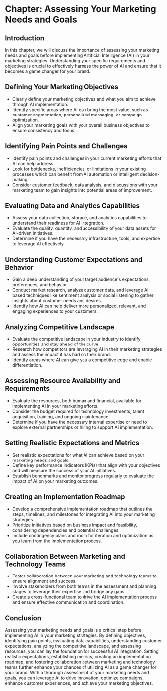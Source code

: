 Chapter: Assessing Your Marketing Needs and Goals
=================================================

Introduction
------------

In this chapter, we will discuss the importance of assessing your marketing needs and goals before implementing Artificial Intelligence (AI) in your marketing strategies. Understanding your specific requirements and objectives is crucial to effectively harness the power of AI and ensure that it becomes a game changer for your brand.

Defining Your Marketing Objectives
----------------------------------

* Clearly define your marketing objectives and what you aim to achieve through AI implementation.
* Identify specific areas where AI can bring the most value, such as customer segmentation, personalized messaging, or campaign optimization.
* Align your marketing goals with your overall business objectives to ensure consistency and focus.

Identifying Pain Points and Challenges
--------------------------------------

* Identify pain points and challenges in your current marketing efforts that AI can help address.
* Look for bottlenecks, inefficiencies, or limitations in your existing processes which can benefit from AI automation or intelligent decision-making.
* Consider customer feedback, data analysis, and discussions with your marketing team to gain insights into potential areas of improvement.

Evaluating Data and Analytics Capabilities
------------------------------------------

* Assess your data collection, storage, and analytics capabilities to understand their readiness for AI integration.
* Evaluate the quality, quantity, and accessibility of your data assets for AI-driven initiatives.
* Determine if you have the necessary infrastructure, tools, and expertise to leverage AI effectively.

Understanding Customer Expectations and Behavior
------------------------------------------------

* Gain a deep understanding of your target audience's expectations, preferences, and behavior.
* Conduct market research, analyze customer data, and leverage AI-based techniques like sentiment analysis or social listening to gather insights about customer needs and desires.
* Identify how AI can help deliver more personalized, relevant, and engaging experiences to your customers.

Analyzing Competitive Landscape
-------------------------------

* Evaluate the competitive landscape in your industry to identify opportunities and stay ahead of the curve.
* Research how competitors are leveraging AI in their marketing strategies and assess the impact it has had on their brand.
* Identify areas where AI can give you a competitive edge and enable differentiation.

Assessing Resource Availability and Requirements
------------------------------------------------

* Evaluate the resources, both human and financial, available for implementing AI in your marketing efforts.
* Consider the budget required for technology investments, talent acquisition, training, and ongoing maintenance.
* Determine if you have the necessary internal expertise or need to explore external partnerships or hiring to support AI implementation.

Setting Realistic Expectations and Metrics
------------------------------------------

* Set realistic expectations for what AI can achieve based on your marketing needs and goals.
* Define key performance indicators (KPIs) that align with your objectives and will measure the success of your AI initiatives.
* Establish benchmarks and monitor progress regularly to evaluate the impact of AI on your marketing outcomes.

Creating an Implementation Roadmap
----------------------------------

* Develop a comprehensive implementation roadmap that outlines the steps, timelines, and milestones for integrating AI into your marketing strategies.
* Prioritize initiatives based on business impact and feasibility, considering dependencies and potential challenges.
* Include contingency plans and room for iteration and optimization as you learn from the implementation process.

Collaboration Between Marketing and Technology Teams
----------------------------------------------------

* Foster collaboration between your marketing and technology teams to ensure alignment and success.
* Involve stakeholders from both teams in the assessment and planning stages to leverage their expertise and bridge any gaps.
* Create a cross-functional team to drive the AI implementation process and ensure effective communication and coordination.

Conclusion
----------

Assessing your marketing needs and goals is a critical step before implementing AI in your marketing strategies. By defining objectives, identifying pain points, evaluating data capabilities, understanding customer expectations, analyzing the competitive landscape, and assessing resources, you can lay the foundation for successful AI integration. Setting realistic expectations, establishing metrics, creating an implementation roadmap, and fostering collaboration between marketing and technology teams further enhance your chances of utilizing AI as a game changer for your brand. With a thorough assessment of your marketing needs and goals, you can leverage AI to drive innovation, optimize campaigns, enhance customer experiences, and achieve your marketing objectives.
